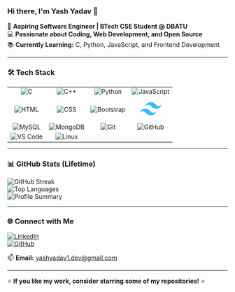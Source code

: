 ### Hi there, I'm Yash Yadav 👋  

🚀 **Aspiring Software Engineer | BTech CSE Student @ DBATU**  
💻 **Passionate about Coding, Web Development, and Open Source**  
📚 **Currently Learning:** C, Python, JavaScript, and Frontend Development  

---

### 🛠️ Tech Stack  

<table>
  <tr>
    <td align="center"><img src="https://cdn.jsdelivr.net/gh/devicons/devicon/icons/c/c-original.svg" height="50" alt="C"/></td>
    <td align="center"><img src="https://cdn.jsdelivr.net/gh/devicons/devicon/icons/cplusplus/cplusplus-original.svg" height="50" alt="C++"/></td>
    <td align="center"><img src="https://cdn.jsdelivr.net/gh/devicons/devicon/icons/python/python-original.svg" height="50" alt="Python"/></td>
    <td align="center"><img src="https://cdn.jsdelivr.net/gh/devicons/devicon/icons/javascript/javascript-original.svg" height="50" alt="JavaScript"/></td>
  </tr>
  <tr>
    <td align="center"><img src="https://cdn.jsdelivr.net/gh/devicons/devicon/icons/html5/html5-original.svg" height="50" alt="HTML"/></td>
    <td align="center"><img src="https://cdn.jsdelivr.net/gh/devicons/devicon/icons/css3/css3-original.svg" height="50" alt="CSS"/></td>
    <td align="center"><img src="https://cdn.jsdelivr.net/gh/devicons/devicon/icons/bootstrap/bootstrap-original.svg" height="50" alt="Bootstrap"/></td>
    <td align="center"><img src="https://raw.githubusercontent.com/devicons/devicon/master/icons/tailwindcss/tailwindcss-plain.svg" height="50" alt="TailwindCSS"/></td>
  </tr>
  <tr>
    <td align="center"><img src="https://cdn.jsdelivr.net/gh/devicons/devicon/icons/mysql/mysql-original.svg" height="50" alt="MySQL"/></td>
    <td align="center"><img src="https://cdn.jsdelivr.net/gh/devicons/devicon/icons/mongodb/mongodb-original.svg" height="50" alt="MongoDB"/></td>
    <td align="center"><img src="https://cdn.jsdelivr.net/gh/devicons/devicon/icons/git/git-original.svg" height="50" alt="Git"/></td>
    <td align="center"><img src="https://cdn.jsdelivr.net/gh/devicons/devicon/icons/github/github-original.svg" height="50" alt="GitHub"/></td>
  </tr>
  <tr>
    <td align="center"><img src="https://cdn.jsdelivr.net/gh/devicons/devicon/icons/vscode/vscode-original.svg" height="50" alt="VS Code"/></td>
    <td align="center"><img src="https://cdn.jsdelivr.net/gh/devicons/devicon/icons/linux/linux-original.svg" height="50" alt="Linux"/></td>
  </tr>
</table>

---

### 📊 GitHub Stats (Lifetime)  
![GitHub Streak](https://github-readme-streak-stats.herokuapp.com/?user=YAXH64&theme=radical&cache=${Math.random()})  
![Top Languages](https://github-readme-stats.vercel.app/api/top-langs/?username=YAXH64&layout=compact&theme=radical&cache=${Math.random()})  
![Profile Summary](https://github-profile-summary-cards.vercel.app/api/cards/profile-details?username=YAXH64&theme=radical&cache=${Math.random()})  

---

### 🌐 Connect with Me  
[![LinkedIn](https://img.shields.io/badge/LinkedIn-0A66C2?style=for-the-badge&logo=linkedin&logoColor=white)](https://www.linkedin.com/in/yashyadav-dev)  
[![GitHub](https://img.shields.io/badge/GitHub-333?style=for-the-badge&logo=github&logoColor=white)](https://github.com/YAXH64)  

📫 **Email:** yashyadav1.dev@gmail.com  

---

⭐ **If you like my work, consider starring some of my repositories!** ⭐  
